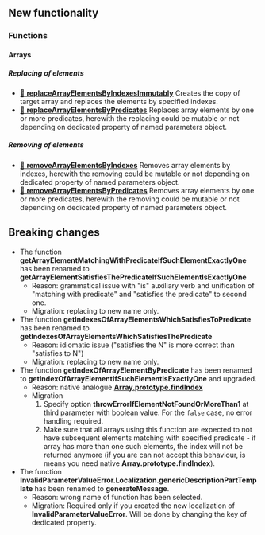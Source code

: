 ## New functionality
### Functions
#### Arrays
##### Replacing of elements

* [📖 **replaceArrayElementsByIndexesImmutably**](https://github.com/TokugawaTakeshi/Yamato-Daiwa-ES-Extensions/tree/master/CoreLibrary/Package/Documentation/Arrays/replaceArrayElementsByIndexesImmutably/replaceArrayElementsByIndexesImmutably.md)
  Creates the copy of target array and replaces the elements by specified indexes.
* [📖 **replaceArrayElementsByPredicates**](https://github.com/TokugawaTakeshi/Yamato-Daiwa-ES-Extensions/tree/master/CoreLibrary/Package/Documentation/Arrays/replaceArrayElementsByPredicates/replaceArrayElementsByPredicates.md)
  Replaces array elements by one or more predicates, herewith the replacing could be mutable or not depending on dedicated property of named parameters object.

##### Removing of elements

* [📖 **removeArrayElementsByIndexes**](https://github.com/TokugawaTakeshi/Yamato-Daiwa-ES-Extensions/tree/master/CoreLibrary/Package/Documentation/Arrays/removeArrayElementsByIndexes/removeArrayElementsByIndexes.md)
  Removes array elements by indexes, herewith the removing could be mutable or not depending on dedicated property of named parameters object.
* [📖 **removeArrayElementsByPredicates**](https://github.com/TokugawaTakeshi/Yamato-Daiwa-ES-Extensions/tree/master/CoreLibrary/Package/Documentation/Arrays/removeArrayElementsByPredicates/removeArrayElementsByPredicates.md)
  Removes array elements by one or more predicates, herewith the removing could be mutable or not depending on dedicated property of named parameters object.


## Breaking changes

* The function **getArrayElementMatchingWithPredicateIfSuchElementExactlyOne** has been renamed to 
  **getArrayElementSatisfiesThePredicateIfSuchElementIsExactlyOne**
  * Reason: grammatical issue with "is" auxiliary verb and unification of "matching with predicate" and "satisfies the predicate"
    to second one.
  * Migration: replacing to new name only.
* The function **getIndexesOfArrayElementsWhichSatisfiesToPredicate** has been renamed to
  **getIndexesOfArrayElementsWhichSatisfiesThePredicate**
  * Reason: idiomatic issue ("satisfies the N" is more correct than "satisfies to N")
  * Migration: replacing to new name only.
* The function **getIndexOfArrayElementByPredicate** has been renamed to **getIndexOfArrayElementIfSuchElementIsExactlyOne**
  and upgraded.
  * Reason: native analogue [**Array.prototype.findIndex**](https://developer.mozilla.org/en-US/docs/Web/JavaScript/Reference/Global_Objects/Array/findIndex)
  * Migration
    1. Specify option **throwErrorIfElementNotFoundOrMoreThan1** at third parameter with boolean value.
       For the `false` case, no error handling required.
    2. Make sure that all arrays using this function are expected to not have subsequent elements matching with
       specified predicate - if array has more than one such elements, the index will not be returned anymore
       (if you are can not accept this behaviour, is means you need native **Array.prototype.findIndex**).
* The function **InvalidParameterValueError.Localization.genericDescriptionPartTemplate** has been renamed to
  **generateMessage**. 
  * Reason: wrong name of function has been selected.  
  * Migration: Required only if you created the new localization of **InvalidParameterValueError**. Will be done by
    changing the key of dedicated property.
